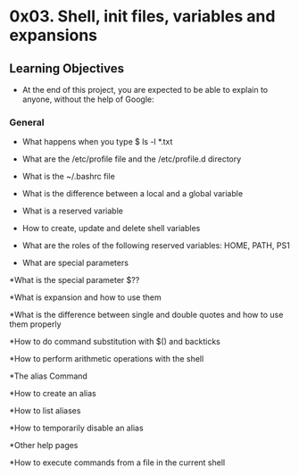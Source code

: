 # 0x03. Shell, init files, variables and expansions

## Learning Objectives

* At the end of this project, you are expected to be able to explain to anyone, without the help of Google:

### General

* What happens when you type $ ls -l *.txt

* What are the /etc/profile file and the /etc/profile.d directory

* What is the ~/.bashrc file

* What is the difference between a local and a global variable

* What is a reserved variable

* How to create, update and delete shell variables

* What are the roles of the following reserved variables: HOME, PATH, PS1

* What are special parameters

*What is the special parameter $??

*What is expansion and how to use them

*What is the difference between single and double quotes and how to use them properly

*How to do command substitution with $() and backticks

*How to perform arithmetic operations with the shell

*The alias Command

*How to create an alias

*How to list aliases

*How to temporarily disable an alias

*Other help pages

*How to execute commands from a file in the current shell

